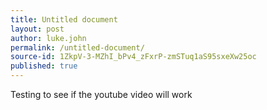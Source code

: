 ```yaml
---
title: Untitled document
layout: post
author: luke.john
permalink: /untitled-document/
source-id: 1ZkpV-3-MZhI_bPv4_zFxrP-zmSTuq1aS95sxeXw25oc
published: true
---
```

Testing to see if the youtube video will work


